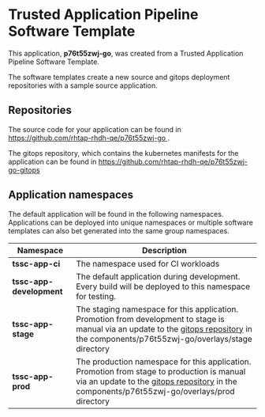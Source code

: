 # Trusted Application Pipeline Software Template

This application, **p76t55zwj-go**, was created from a Trusted Application Pipeline Software Template.

The software templates create a new source and gitops deployment repositories with a sample source application. 

## Repositories

The source code for your application can be found in [https://github.com/rhtap-rhdh-qe/p76t55zwj-go ](https://github.com/rhtap-rhdh-qe/p76t55zwj-go ).
 
The gitops repository, which contains the kubernetes manifests for the application can be found in 
[https://github.com/rhtap-rhdh-qe/p76t55zwj-go-gitops ](https://github.com/rhtap-rhdh-qe/p76t55zwj-go-gitops ) 

## Application namespaces 

The default application will be found in the following namespaces. Applications can be deployed into unique namespaces or multiple software templates can also bet generated into the same group namespaces.  

|  Namespace   |  Description   |  
| -------- | -------- |
| **tssc-app-ci** | The namespace used for CI workloads |
| **tssc-app-development** | The default application during development. Every build will be deployed to this namespace for testing. |
| **tssc-app-stage** | The staging namespace for this application. Promotion from development to stage is manual via an update to the [gitops repository](https://github.com/rhtap-rhdh-qe/p76t55zwj-go-gitops ) in the components/p76t55zwj-go/overlays/stage directory |
| **tssc-app-prod** | The production namespace for this application. Promotion from stage to production is manual via an update to the [gitops repository](https://github.com/rhtap-rhdh-qe/p76t55zwj-go-gitops ) in the components/p76t55zwj-go/overlays/prod directory |